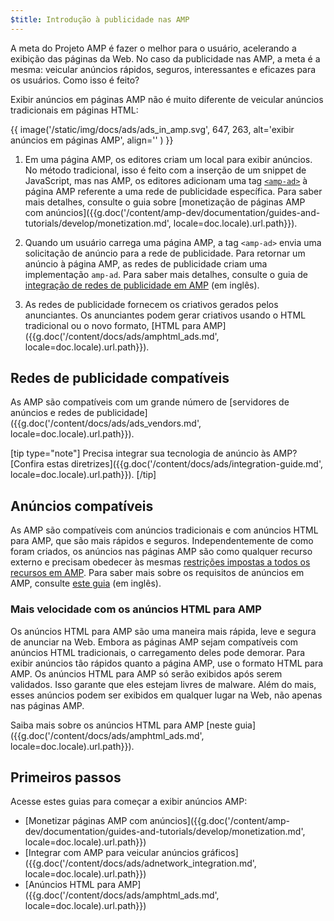 ```yaml
---
$title: Introdução à publicidade nas AMP
---
```


A meta do Projeto AMP é fazer o melhor para o usuário, acelerando a exibição das páginas da Web. No caso da publicidade nas AMP, a meta é a mesma: veicular anúncios rápidos, seguros, interessantes e eficazes para os usuários. Como isso é feito?  

Exibir anúncios em páginas AMP não é muito diferente de veicular anúncios tradicionais em páginas HTML:

{{ image('/static/img/docs/ads/ads_in_amp.svg', 647, 263, alt='exibir anúncios em páginas AMP', align='' ) }}

1.  Em uma página AMP, os editores criam um local para exibir anúncios. No método tradicional, isso é feito com a inserção de um snippet de JavaScript, mas nas AMP, os editores adicionam uma tag [`<amp-ad>`](/pt_br/docs/reference/components/amp-ad.html) à página AMP referente a uma rede de publicidade específica. Para saber mais detalhes, consulte o guia sobre [monetização de páginas AMP com anúncios]({{g.doc('/content/amp-dev/documentation/guides-and-tutorials/develop/monetization.md', locale=doc.locale).url.path}}).

2.  Quando um usuário carrega uma página AMP, a tag `<amp-ad>` envia uma solicitação de anúncio para a rede de publicidade. Para retornar um anúncio à página AMP, as redes de publicidade criam uma implementação `amp-ad`. Para saber mais detalhes, consulte o guia de [integração de redes de publicidade em AMP](https://github.com/ampproject/amphtml/blob/master/ads/README.md) (em inglês).

3.  As redes de publicidade fornecem os criativos gerados pelos anunciantes. Os anunciantes podem gerar criativos usando o HTML tradicional ou o novo formato, [HTML para AMP]({{g.doc('/content/docs/ads/amphtml_ads.md', locale=doc.locale).url.path}}). 

## Redes de publicidade compatíveis

As AMP são compatíveis com um grande número de [servidores de anúncios e redes de publicidade]({{g.doc('/content/docs/ads/ads_vendors.md', locale=doc.locale).url.path}}).

[tip type="note"]
Precisa integrar sua tecnologia de anúncio às AMP? [Confira estas diretrizes]({{g.doc('/content/docs/ads/integration-guide.md', locale=doc.locale).url.path}}).
[/tip]

## Anúncios compatíveis

As AMP são compatíveis com anúncios tradicionais e com anúncios HTML para AMP, que são mais rápidos e seguros.  Independentemente de como foram criados, os anúncios nas páginas AMP são como qualquer recurso externo e precisam obedecer às mesmas [restrições impostas a todos os recursos em AMP](/pt_br/learn/about-how/).   Para saber mais sobre os requisitos de anúncios em AMP, consulte [este guia](https://github.com/ampproject/amphtml/blob/master/ads/README.md#constraints) (em inglês).

### Mais velocidade com os anúncios HTML para AMP

Os anúncios HTML para AMP são uma maneira mais rápida, leve e segura de anunciar na Web. Embora as páginas AMP sejam compatíveis com anúncios HTML tradicionais, o carregamento deles pode demorar. Para exibir anúncios tão rápidos quanto a página AMP, use o formato HTML para AMP. Os anúncios HTML para AMP só serão exibidos após serem validados. Isso garante que eles estejam livres de malware. Além do mais, esses anúncios podem ser exibidos em qualquer lugar na Web, não apenas nas páginas AMP.

Saiba mais sobre os anúncios HTML para AMP [neste guia]({{g.doc('/content/docs/ads/amphtml_ads.md', locale=doc.locale).url.path}}).


## Primeiros passos

Acesse estes guias para começar a exibir anúncios AMP:

* [Monetizar páginas AMP com anúncios]({{g.doc('/content/amp-dev/documentation/guides-and-tutorials/develop/monetization.md', locale=doc.locale).url.path}})
* [Integrar com AMP para veicular anúncios gráficos]({{g.doc('/content/docs/ads/adnetwork_integration.md', locale=doc.locale).url.path}})
* [Anúncios HTML para AMP]({{g.doc('/content/docs/ads/amphtml_ads.md', locale=doc.locale).url.path}})
 
